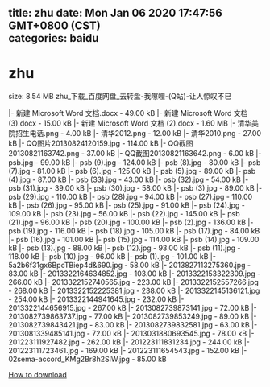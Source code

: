 
title: zhu
date: Mon Jan 06 2020 17:47:56 GMT+0800 (CST)    
categories: baidu
---

# zhu
size: 8.54 MB
 zhu_下载_百度网盘_去转盘-我嚓哩-(Q站)-让人惊叹不已
 
|- 新建 Microsoft Word 文档.docx - 49.00 kB
|- 新建 Microsoft Word 文档 (3).docx - 15.00 kB
|- 新建 Microsoft Word 文档 (2).docx - 1.60 MB
|- 清华美院招生电话.png - 4.00 kB
|- 清华2012.png - 12.00 kB
|- 清华2010.png - 27.00 kB
|- QQ图片20130824120159.jpg - 114.00 kB
|- QQ截图20130821163742.png - 37.00 kB
|- QQ截图20130821163642.png - 6.00 kB
|- psb.jpg - 99.00 kB
|- psb (9).jpg - 124.00 kB
|- psb (8).jpg - 80.00 kB
|- psb (7).jpg - 81.00 kB
|- psb (6).jpg - 125.00 kB
|- psb (5).jpg - 89.00 kB
|- psb (4).jpg - 87.00 kB
|- psb (33).jpg - 43.00 kB
|- psb (32).jpg - 54.00 kB
|- psb (31).jpg - 39.00 kB
|- psb (30).jpg - 58.00 kB
|- psb (3).jpg - 89.00 kB
|- psb (29).jpg - 110.00 kB
|- psb (28).jpg - 94.00 kB
|- psb (27).jpg - 110.00 kB
|- psb (26).jpg - 95.00 kB
|- psb (25).jpg - 91.00 kB
|- psb (24).jpg - 109.00 kB
|- psb (23).jpg - 56.00 kB
|- psb (22).jpg - 145.00 kB
|- psb (21).jpg - 96.00 kB
|- psb (20).jpg - 100.00 kB
|- psb (2).jpg - 136.00 kB
|- psb (19).jpg - 116.00 kB
|- psb (18).jpg - 105.00 kB
|- psb (17).jpg - 84.00 kB
|- psb (16).jpg - 101.00 kB
|- psb (15).jpg - 114.00 kB
|- psb (14).jpg - 109.00 kB
|- psb (13).jpg - 88.00 kB
|- psb (12).jpg - 93.00 kB
|- psb (11).jpg - 118.00 kB
|- psb (10).jpg - 96.00 kB
|- psb (1).jpg - 101.00 kB
|- 5a2b6f31gx6BpcTBiep4d&690.jpg - 58.00 kB
|- 2013827113275360.jpg - 83.00 kB
|- 2013322164634852.jpg - 103.00 kB
|- 2013322153322309.jpg - 266.00 kB
|- 2013322152740565.jpg - 223.00 kB
|- 2013322152557266.jpg - 268.00 kB
|- 2013322152225381.jpg - 238.00 kB
|- 2013322145136121.jpg - 254.00 kB
|- 2013322144941645.jpg - 232.00 kB
|- 2013322144656915.jpg - 267.00 kB
|- 2013082739873141.jpg - 72.00 kB
|- 2013082739863737.jpg - 77.00 kB
|- 2013082739853249.jpg - 89.00 kB
|- 2013082739843421.jpg - 83.00 kB
|- 2013082739832581.jpg - 63.00 kB
|- 2013081339485141.jpg - 72.00 kB
|- 2013031880693545.jpg - 78.00 kB
|- 201223111927482.jpg - 262.00 kB
|- 201223111831234.jpg - 244.00 kB
|- 201223111723461.jpg - 169.00 kB
|- 201223111654543.jpg - 152.00 kB
|- 02sema-accord_KMg2Br8h2SlW.jpg - 85.00 kB

[How to download](https://bpcam.bemobtrk.com/go/2ceec3aa-1ca2-46d6-b9ff-aaa5c184517c?jno=702)